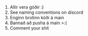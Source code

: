 1. Allir vera góðir :)
2. See naming conventions on discord
3. Enginn brotinn kóði á main
5. Bannað að pusha á main >:(
4. Comment your shit